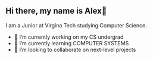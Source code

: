 ## Hi there, my name is Alex👋

I am a Junior at Virgina Tech studying Computer Science.

- 🔭 I’m currently working on my CS undergrad
- 🌱 I’m currently learning COMPUTER SYSTEMS
- 👯 I’m looking to collaborate on next-level projects

